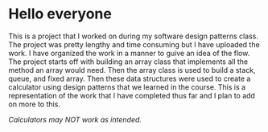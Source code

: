 # Hello everyone

This is a project that I worked on during my software design patterns class. The project was pretty lengthy and time consuming but I have uploaded the work. I have organized the work in a manner to guive an idea of the flow. 
The project starts off with building an array class that implements all the method an array would need. Then the array class is used to build a stack, queue, and fixed array. Then these data structures were used to create a calculator using design patterns that we learned in the course.
This is a representation of the work that I have completed thus far and I plan to add on more to this.

*Calculators may NOT work as intended.*
